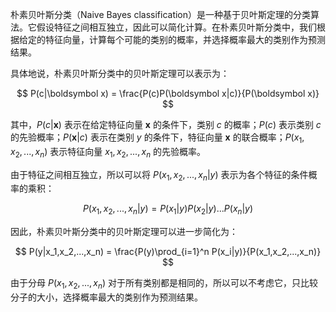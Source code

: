 朴素贝叶斯分类（Naive Bayes classification）是一种基于贝叶斯定理的分类算法。它假设特征之间相互独立，因此可以简化计算。在朴素贝叶斯分类中，我们根据给定的特征向量，计算每个可能的类别的概率，并选择概率最大的类别作为预测结果。

具体地说，朴素贝叶斯分类中的贝叶斯定理可以表示为：

$$
P(c|\boldsymbol x) = \frac{P(c)P(\boldsymbol x|c)}{P(\boldsymbol x)}
$$

其中，$P(c|\boldsymbol x)$ 表示在给定特征向量 $\boldsymbol x$ 的条件下，类别 $c$ 的概率；$P(c)$ 表示类别 $c$ 的先验概率；$P(\boldsymbol x|c)$ 表示在类别 $y$ 的条件下，特征向量 $\boldsymbol x$ 的联合概率；$P(x_1,x_2,...,x_n)$ 表示特征向量 $x_1,x_2,...,x_n$ 的先验概率。

由于特征之间相互独立，所以可以将 $P(x_1,x_2,...,x_n|y)$ 表示为各个特征的条件概率的乘积：

$$
P(x_1,x_2,...,x_n|y) = P(x_1|y)P(x_2|y)...P(x_n|y)
$$

因此，朴素贝叶斯分类中的贝叶斯定理可以进一步简化为：

$$
P(y|x_1,x_2,...,x_n) = \frac{P(y)\prod_{i=1}^n P(x_i|y)}{P(x_1,x_2,...,x_n)}
$$

由于分母 $P(x_1,x_2,...,x_n)$ 对于所有类别都是相同的，所以可以不考虑它，只比较分子的大小，选择概率最大的类别作为预测结果。